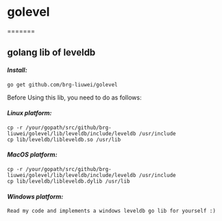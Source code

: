 # golevel
=======

## golang lib of leveldb  

#### *Install:*
    go get github.com/brg-liuwei/golevel  

Before Using this lib, you need to do as follows:  

#### *Linux platform:* 
    cp -r /your/gopath/src/github/brg-liuwei/golevel/lib/leveldb/include/leveldb /usr/include  
    cp lib/leveldb/libleveldb.so /usr/lib  

#### *MacOS platform:*
    cp -r /your/gopath/src/github/brg-liuwei/golevel/lib/leveldb/include/leveldb /usr/include  
    cp lib/leveldb/libleveldb.dylib /usr/lib  

#### *Windows platform:*  
    Read my code and implements a windows leveldb go lib for yourself :)
